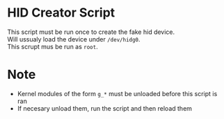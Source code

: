 # HID Creator Script

This script must be run once to create the fake hid device.   
Will ussualy load the device under `/dev/hidg0`.   
This scrupt mus be run as `root`.   

# Note
   - Kernel modules of the form `g_*` must be unloaded before this script is ran
   - If necesary unload them, run the script and then reload them

